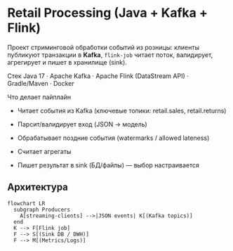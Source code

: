 # Retail Processing (Java + Kafka + Flink)

Проект стриминговой обработки событий из розницы: клиенты публикуют транзакции в **Kafka**, `flink-job` читает поток, валидирует, агрегирует и пишет в хранилище (sink).

Стек
Java 17 · Apache Kafka · Apache Flink (DataStream API) · Gradle/Maven · Docker

Что делает пайплайн

- Читает события из Kafka (ключевые топики: retail.sales, retail.returns)

- Парсит/валидирует вход (JSON → модель)

- Обрабатывает поздние события (watermarks / allowed lateness)

- Считает агрегаты

- Пишет результат в sink (БД/файлы) — выбор настраивается

## Архитектура
```mermaid
flowchart LR
  subgraph Producers
    A[streaming-clients] -->|JSON events| K[(Kafka topics)]
  end
  K --> F[Flink job]
  F --> S[(Sink DB / DWH)]
  F --> M[(Metrics/Logs)]
